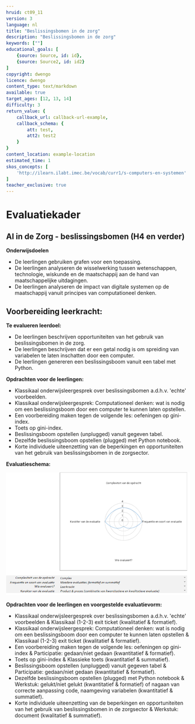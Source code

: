 ```yaml
---
hruid: ct09_11
version: 3
language: nl
title: "Beslissingsbomen in de zorg"
description: "Beslissingsbomen in de zorg"
keywords: [""]
educational_goals: [
    {source: Source, id: id}, 
    {source: Source2, id: id2}
]
copyright: dwengo
licence: dwengo
content_type: text/markdown
available: true
target_ages: [12, 13, 14]
difficulty: 3
return_value: {
    callback_url: callback-url-example,
    callback_schema: {
        att: test,
        att2: test2
    }
}
content_location: example-location
estimated_time: 1
skos_concepts: [
    'http://ilearn.ilabt.imec.be/vocab/curr1/s-computers-en-systemen'
]
teacher_exclusive: true
---
```


# Evaluatiekader

## AI in de Zorg - beslissingsbomen (H4 en verder)

**Onderwijsdoelen**
- De leerlingen gebruiken grafen voor een toepassing.
- De leerlingen analyseren de wisselwerking tussen wetenschappen, technologie, wiskunde en de maatschappij aan de hand van maatschappelijke uitdagingen.    
- De leerlingen analyseren de impact van digitale systemen op de maatschappij vanuit principes van computationeel denken.

**Voorbereiding leerkracht:** 
- 

**Te evalueren leerdoel:** 
- De leerlingen beschrijven opportuniteiten van het gebruik van beslissingsbomen in de zorg. 
- De leerlingen beschrijven dat er een getal nodig is om spreiding van variabelen te laten inschatten door een computer.
- De leerlingen genereren een beslissingsboom vanuit een tabel met Python.

**Opdrachten voor de leerlingen:**
- Klassikaal onderwijsleergesprek over beslissingsbomen a.d.h.v. 'echte' voorbeelden.
- Klassikaal onderwijsleergesprek: Computationeel denken: wat is nodig om een beslissingsboom door een computer te kunnen laten opstellen.
- Een voorbereiding maken tegen de volgende les: oefeningen op gini-index.
- Toets op gini-index.
- Beslissingsboom opstellen (unplugged) vanuit gegeven tabel.
- Dezelfde beslissingsboom opstellen (plugged) met Python notebook.
- Korte individuele uiteenzetting van de beperkingen en opportuniteiten van het gebruik van beslissingsbomen in de zorgsector.
 
**Evaluatieschema:**

![spin beslissingsboom ai in de zorg](embed/spinaizorg.png)

**Opdrachten voor de leerlingen en voorgestelde evaluatievorm:**
- Klassikaal onderwijsleergesprek over beslissingsbomen a.d.h.v. 'echte' voorbeelden & Klassikaal (1-2-3) exit ticket (kwalitatief & formatief).
- Klassikaal onderwijsleergesprek: Computationeel denken: wat is nodig om een beslissingsboom door een computer te kunnen laten opstellen & Klassikaal (1-2-3) exit ticket (kwalitatief & formatief).
- Een voorbereiding maken tegen de volgende les: oefeningen op gini-index & Participatie: gedaan/niet gedaan (kwantitatief & formatief).
- Toets op gini-index & Klassieke toets (kwantitatief & summatief).
- Beslissingsboom opstellen (unplugged) vanuit gegeven tabel & Participatie: gedaan/niet gedaan (kwantitatief & formatief).
- Dezelfde beslissingsboom opstellen (plugged) met Python notebook & Werkstuk: gelukt/niet gelukt (kwantitatief & formatief) of nagaan van correcte aanpassing code, naamgeving variabelen (kwantitatief & summatief).
- Korte individuele uiteenzetting van de beperkingen en opportuniteiten van het gebruik van beslissingsbomen in de zorgsector & Werkstuk: document (kwalitatief & summatief).

